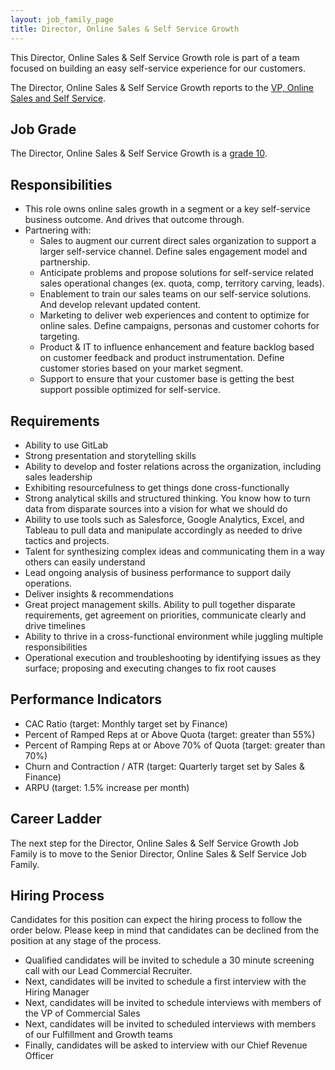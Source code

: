 ```yaml
---
layout: job_family_page
title: Director, Online Sales & Self Service Growth
---
```


This Director, Online Sales & Self Service Growth role is part of a team focused on building an easy self-service experience for our customers.

The Director, Online Sales & Self Service Growth reports to the [VP, Online Sales and Self Service](https://about.gitlab.com/job-families/sales/vice-president-online-sales-and-self-service/).

## Job Grade
The Director, Online Sales & Self Service Growth is a [grade 10](/handbook/total-rewards/compensation/compensation-calculator/#gitlab-job-grades).

## Responsibilities
* This role owns online sales growth in a segment or a key self-service business outcome. And drives that outcome through.
* Partnering with:
  * Sales to augment our current direct sales organization to support a larger self-service channel. Define sales engagement model and partnership. 
  * Anticipate problems and propose solutions for self-service related sales operational changes (ex. quota, comp, territory carving, leads).
  * Enablement to train our sales teams on our self-service solutions. And develop relevant updated content.
  * Marketing to deliver web experiences and content to optimize for online sales. Define campaigns, personas and customer cohorts for targeting.
  * Product & IT to influence enhancement and feature backlog based on customer feedback and product instrumentation. Define customer stories based on your market segment.
  * Support to ensure that your customer base is getting the best support possible optimized for self-service.

## Requirements
* Ability to use GitLab
* Strong presentation and storytelling skills
* Ability to develop and foster relations across the organization, including sales leadership
* Exhibiting resourcefulness to get things done cross-functionally
* Strong analytical skills and structured thinking. You know how to turn data from disparate sources into a vision for what we should do
* Ability to use tools such as Salesforce, Google Analytics, Excel, and Tableau to pull data and manipulate accordingly as needed to drive tactics and projects.
* Talent for synthesizing complex ideas and communicating them in a way others can easily understand
* Lead ongoing analysis of business performance to support daily operations. 
* Deliver insights & recommendations
* Great project management skills. Ability to pull together disparate requirements, get agreement on priorities, communicate clearly and drive timelines
* Ability to thrive in a cross-functional environment while juggling multiple responsibilities
* Operational execution and troubleshooting by identifying issues as they surface; proposing and executing changes to fix root causes

## Performance Indicators
* CAC Ratio (target: Monthly target set by Finance)
* Percent of Ramped Reps at or Above Quota (target: greater than 55%)
* Percent of Ramping Reps at or Above 70% of Quota (target: greater than 70%)
* Churn and Contraction / ATR (target: Quarterly target set by Sales & Finance)
* ARPU (target: 1.5% increase per month)

## Career Ladder
The next step for the Director, Online Sales & Self Service Growth Job Family is to move to the Senior Director, Online Sales & Self Service Job Family.

## Hiring Process
Candidates for this position can expect the hiring process to follow the order below. Please keep in mind that candidates can be declined from the position at any stage of the process.
* Qualified candidates will be invited to schedule a 30 minute screening call with our Lead Commercial Recruiter.
* Next, candidates will be invited to schedule a first interview with the Hiring Manager
* Next, candidates will be invited to schedule interviews with members of the VP of Commercial Sales
* Next, candidates will be invited to scheduled interviews with members of our Fulfillment and Growth teams
* Finally, candidates will be asked to interview with our Chief Revenue Officer
